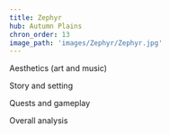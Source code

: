 ```yaml
---
title: Zephyr
hub: Autumn Plains
chron_order: 13
image_path: 'images/Zephyr/Zephyr.jpg'
---
```

Aesthetics (art and music)
<!--excerpt-->
Story and setting
<!--excerpt-->
Quests and gameplay
<!--excerpt-->
Overall analysis